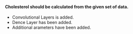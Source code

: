 #### Cholesterol should be calculated from the given set of data.
- Convolutional Layers is added.
- Dence Layer has been added.
- Additional arameters have been added.
